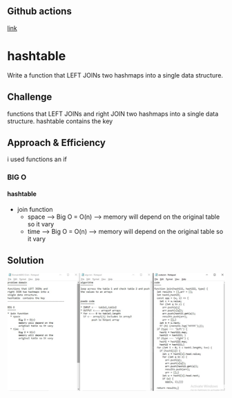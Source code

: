 ## Github actions
[link](https://github.com/ruwaid-401-advanced-javascript/data-structures-and-algorithms/pull/24/checks)

# hashtable

Write a function that LEFT JOINs two hashmaps into a single data structure.

## Challenge

functions that LEFT JOINs and right JOIN two hashmaps into a single data structure.
  hashtable  contains the key

## Approach & Efficiency

i used functions an if 
### BIG O
#### hashtable 
* join function
  * space --> Big O = O(n) -->  memory will depend on the original table so it vary
  * time --> Big O = O(n) -->  memory will depend on the original table so it vary



## Solution

![UML](../../assets/join.Jpeg)